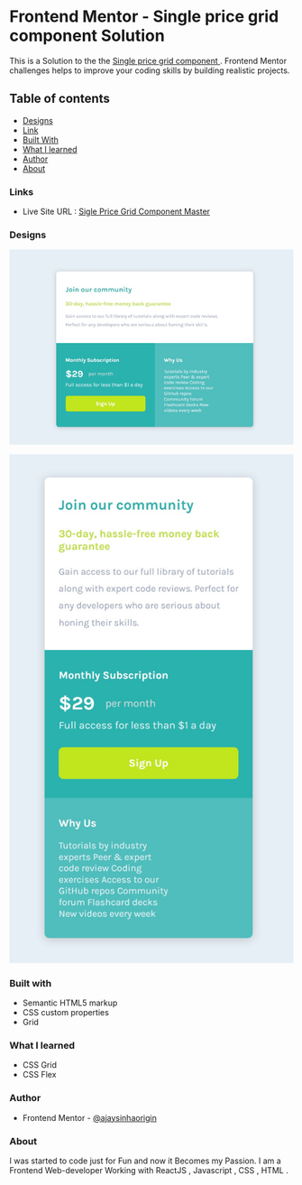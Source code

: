 # Frontend Mentor - Single price grid component Solution

This is a Solution to the the  [ Single price grid component ](https://www.frontendmentor.io/challenges/single-price-grid-component-5ce41129d0ff452fec5abbbc). Frontend Mentor challenges  helps to improve your coding  skills by building realistic projects.

## Table of contents

- [Designs](#designs)
- [Link](#links)
- [Built With](#built-with)
- [What I learned](#what-i-learned)
- [Author](#author)
- [About](#about)

### Links 

- Live Site URL : [Sigle Price Grid Component Master](https://ajaysinhaorigin.github.io/FrontendMentor--Challange/single-grid-component/)
### Designs 

![Desktop design not found](./Desktop.jpeg)  

![Mobile design not found](./Mobile.jpeg)

### Built with 

- Semantic HTML5 markup  
- CSS custom properties  
- Grid

### What I learned 

- CSS Grid 
- CSS Flex

### Author 

- Frontend Mentor  - [@ajaysinhaorigin](https://www.frontendmentor.io/profile/ajaysinhaorigin)

### About 

I was started to code just for Fun and now it Becomes my Passion. I am a Frontend Web-developer Working with ReactJS ,   Javascript , CSS , HTML .